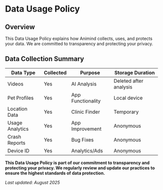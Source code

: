 # Data Usage Policy

## Overview

This Data Usage Policy explains how Animind collects, uses, and protects your data. We are committed to transparency and protecting your privacy.

## Data Collection Summary

| Data Type | Collected | Purpose | Storage Duration |
|-----------|-----------|---------|------------------|
| Videos | Yes | AI Analysis | Deleted after analysis |
| Pet Profiles | Yes | App Functionality | Local device |
| Location Data | Yes | Clinic Finder | Temporary |
| Usage Analytics | Yes | App Improvement | Anonymous |
| Crash Reports | Yes | Bug Fixes | Anonymous |
| Device ID | Yes | Analytics/Ads | Anonymous |

**This Data Usage Policy is part of our commitment to transparency and protecting your privacy. We regularly review and update our practices to ensure the highest standards of data protection.**

*Last updated: August 2025* 
